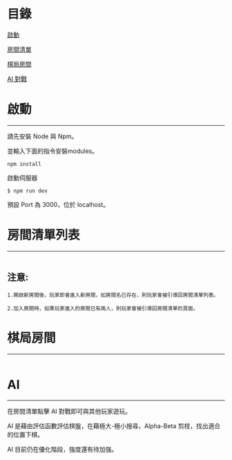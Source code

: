 # 目錄

[啟動](#啟動)

[房間清單](#房間清單列表)

[棋局房間](#棋局房間)

[AI 對戰](#AI)

# 啟動

---

請先安裝 Node 與 Npm。

並輸入下面的指令安裝modules。

```
npm install
```

啟動伺服器

```
$ npm run dev
```

預設 Port 為 3000，位於 localhost。

# 房間清單列表

---

<img src='https://raw.githubusercontent.com/tsen1220/OnlineGomokuWithAI/master/public/roomintroduction.jpg' alt=''>

## 注意:

```
1.開啟新房間後，玩家即會進入新房間，如房間名已存在，則玩家會被引導回房間清單列表。

2.加入房間時，如果玩家進入的房間已有兩人，則玩家會被引導回房間清單的頁面。
```

# 棋局房間

---

<img src='https://raw.githubusercontent.com/tsen1220/OnlineGomokuWithAI/master/public/gameintroduction.jpg' alt=''>

# AI

---

在房間清單點擊 AI 對戰即可與其他玩家遊玩。

AI 是藉由評估函數評估棋盤，在藉極大-極小搜尋，Alpha-Beta 剪枝，找出適合的位置下棋。

AI 目前仍在優化階段，強度還有待加強。
